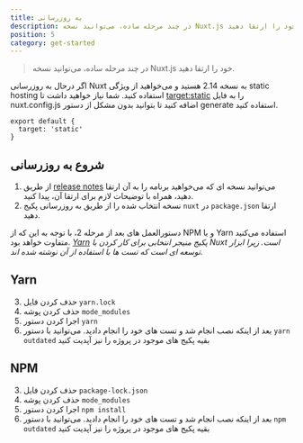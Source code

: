 ```yaml
---
title: به روزرسانی
description: در چند مرحله ساده، می‌توانید نسخه Nuxt.js خود را ارتقا دهید.
position: 5
category: get-started
---
```


> در چند مرحله ساده، می‌توانید نسخه Nuxt.js خود را ارتقا دهید.

اگر درحال به روزرسانی Nuxt به نسخه 2.14 هستید و می‌خواهید از ویژگی static hosting استفاده کنید. شما نیاز خواهید داشت تا [target:static](/docs/2.x/features/deployment-targets#static-hosting) را به فایل nuxt.config.js اضافه کنید تا بتوانید بدون مشکل از دستور generate استفاده کنید.

```js{}[nuxt.config.js]
export default {
  target: 'static'
}
```

## شروع به روزرسانی

1. از طریق [release notes](/guide/release-notes) می‌توانید نسخه ای که می‌خواهید برنامه را به آن ارتقا دهید، همراه با توضیحات لازم برای ارتقا آن، پیدا کنید.
2. نسخه انتخاب شده را از طریق به روزرسانی پکیج `nuxt` در `package.json` ارتقا دهید.

دستورالعمل های بعد از مرحله 2، با توجه به این که از NPM و یا Yarn استفاده می‌کنید متفاوت خواهد بود. _[Yarn](https://yarnpkg.com/en/docs/usage) پکیج منیجر انتخابی برای کار کردن با Nuxt است. زیرا ابزار توسعه ای است که تست ها با استفاده از آن نوشته شده اند._

## Yarn

3. حذف کردن فایل `yarn.lock`
4. حذف کردن پوشه `mode_modules`
5. اجرا کردن دستور `yarn`
6. بعد از اینکه نصب انجام شد و تست های خود را انجام دادید. می‌توانید با دستور `yarn outdated` بقیه پکیج های موجود در پروژه را نیز آپدیت کنید

## NPM

3. حذف کردن فایل `package-lock.json`
4. حذف کردن پوشه `mode_modules`
5. اجرا کردن دستور `npm install`
6. بعد از اینکه نصب انجام شد و تست های خود را انجام دادید. می‌توانید با دستور `npm outdated` بقیه پکیج های موجود در پروژه را نیز آپدیت کنید
